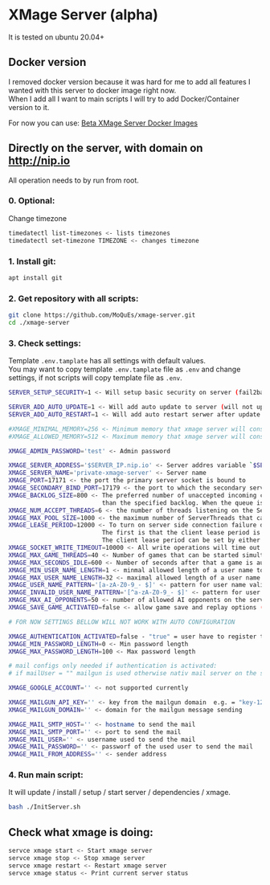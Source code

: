 # XMage Server (alpha)
It is tested on ubuntu 20.04+

## Docker version
I removed docker version because it was hard for me to add all features I wanted with this server to docker image right now. \
When I add all I want to main scripts I will try to add Docker/Container version to it.

For now you can use: [Beta XMage Server Docker Images](https://github.com/mage-docker/xmage-beta-docker)

## Directly on the server, with domain on http://nip.io
All operation needs to by run from root.

### 0. Optional:
Change timezone
```bash
timedatectl list-timezones <- lists timezones
timedatectl set-timezone TIMEZONE <- changes timezone
```

### 1. Install git:
```bash
apt install git
```

### 2. Get repository with all scripts:
```bash
git clone https://github.com/MoQuEs/xmage-server.git
cd ./xmage-server
```

### 3. Check settings:
Template `.env.tamplate` has all settings with default values. \
You may want to copy template `.env.tamplate` file as `.env` and change settings, if not scripts will copy template file as `.env`.
```bash
SERVER_SETUP_SECURITY=1 <- Will setup basic security on server (fail2ban / firewall)

SERVER_ADD_AUTO_UPDATE=1 <- Will add auto update to server (will not upgrade kernel)
SERVER_ADD_AUTO_RESTART=1 <- Will add auto restart serwer after update

#XMAGE_MINIMAL_MEMORY=256 <- Minimum memory that xmage server will consume in megabytes (not less than 256)
#XMAGE_ALLOWED_MEMORY=512 <- Maximum memory that xmage server will consume in megabytes (not less than 512)

XMAGE_ADMIN_PASSWORD='test' <- Admin password

XMAGE_SERVER_ADDRESS='$SERVER_IP.nip.io' <- Server addres variable `$SERVER_IP` will try to automaticly check server addres
XMAGE_SERVER_NAME='private-xmage-server' <- Server name
XMAGE_PORT=17171 <- the port the primary server socket is bound to
XMAGE_SECONDARY_BIND_PORT=17179 <- the port to which the secondary server socket is to be bound
XMAGE_BACKLOG_SIZE=800 <- The preferred number of unaccepted incoming connections allowed at a given time. The actual number may be greater
                          than the specified backlog. When the queue is full, further connection requests are rejected. The JBoss default value is 200
XMAGE_NUM_ACCEPT_THREADS=6 <- the number of threads listening on the ServerSocket. The JBoss default value is 1
XMAGE_MAX_POOL_SIZE=1000 <- the maximum number of ServerThreads that can exist at any given time. The JBoss default value is 300
XMAGE_LEASE_PERIOD=12000 <- To turn on server side connection failure detection of remoting clients, it is necessary to satisfy two criteria.
                          The first is that the client lease period is set and is a value greater than 0. The value is represented in milliseconds.
                          The client lease period can be set by either the 'clientLeasePeriod' attribute within the Connector configuration or by calling the Connector method
XMAGE_SOCKET_WRITE_TIMEOUT=10000 <- All write operations will time out if they do not complete within the configured period.
XMAGE_MAX_GAME_THREADS=40 <- Number of games that can be started simultanously on the server
XMAGE_MAX_SECONDS_IDLE=600 <- Number of seconds after that a game is auto conceded by the player that was idle for such a time
XMAGE_MIN_USER_NAME_LENGTH=1 <- minmal allowed length of a user name to connect to the server
XMAGE_MAX_USER_NAME_LENGTH=32 <- maximal allowed length of a user name to connect to the server
XMAGE_USER_NAME_PATTERN='[a-zA-Z0-9_- $]' <- pattern for user name validity check
XMAGE_INVALID_USER_NAME_PATTERN='[^a-zA-Z0-9_- $]' <- pattern for user name validity check
XMAGE_MAX_AI_OPPONENTS=50 <- number of allowed AI opponents on the server
XMAGE_SAVE_GAME_ACTIVATED=false <- allow game save and replay options (not working correctly yet)

# FOR NOW SETTINGS BELLOW WILL NOT WORK WITH AUTO CONFIGURATION

XMAGE_AUTHENTICATION_ACTIVATED=false - "true" = user have to register to signon "false" = user need not to register
XMAGE_MIN_PASSWORD_LENGTH=0 <- Min password length
XMAGE_MAX_PASSWORD_LENGTH=100 <- Max password length

# mail configs only needed if authentication is activated:
# if mailUser = "" mailgun is used otherwise nativ mail server on the system

XMAGE_GOOGLE_ACCOUNT='' <- not supported currently

XMAGE_MAILGUN_API_KEY='' <- key from the mailgun domain  e.g. = "key-12121111..."
XMAGE_MAILGUN_DOMAIN='' <- domain for the mailgun message sending

XMAGE_MAIL_SMTP_HOST='' <- hostname to send the mail
XMAGE_MAIL_SMTP_PORT='' <- port to send the mail
XMAGE_MAIL_USER='' <- username used to send the mail
XMAGE_MAIL_PASSWORD='' <- passworf of the used user to send the mail
XMAGE_MAIL_FROM_ADDRESS='' <- sender address
```

### 4. Run main script:
It will update / install / setup / start server / dependencies / xmage.
```bash
bash ./InitServer.sh
```

## Check what xmage is doing:
```bash
servce xmage start <- Start xmage server
servce xmage stop <- Stop xmage server
servce xmage restart <- Restart xmage server
servce xmage status <- Print current server status
```
